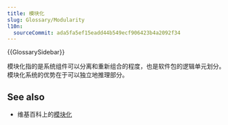 ```yaml
---
title: 模块化
slug: Glossary/Modularity
l10n:
  sourceCommit: ada5fa5ef15eadd44b549ecf906423b4a2092f34
---
```


{{GlossarySidebar}}

模块化指的是系统组件可以分离和重新组合的程度，也是软件包的逻辑单元划分。模块化系统的优势在于可以独立地推理部分。

## See also

- 维基百科上的[模块化](https://en.wikipedia.org/wiki/Modularity)
